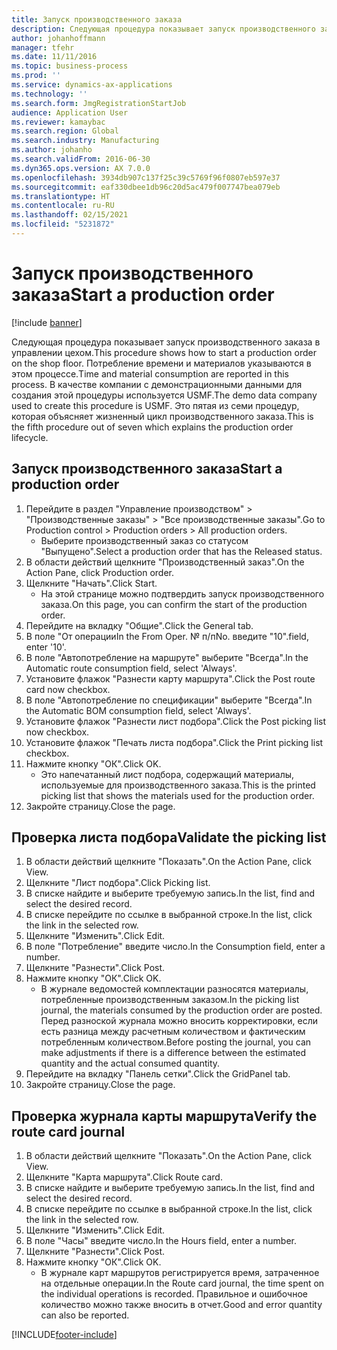 ```yaml
---
title: Запуск производственного заказа
description: Следующая процедура показывает запуск производственного заказа в управлении цехом.
author: johanhoffmann
manager: tfehr
ms.date: 11/11/2016
ms.topic: business-process
ms.prod: ''
ms.service: dynamics-ax-applications
ms.technology: ''
ms.search.form: JmgRegistrationStartJob
audience: Application User
ms.reviewer: kamaybac
ms.search.region: Global
ms.search.industry: Manufacturing
ms.author: johanho
ms.search.validFrom: 2016-06-30
ms.dyn365.ops.version: AX 7.0.0
ms.openlocfilehash: 3934db907c137f25c39c5769f96f0807eb597e37
ms.sourcegitcommit: eaf330dbee1db96c20d5ac479f007747bea079eb
ms.translationtype: HT
ms.contentlocale: ru-RU
ms.lasthandoff: 02/15/2021
ms.locfileid: "5231872"
---
```

# <a name="start-a-production-order"></a><span data-ttu-id="45c4c-103">Запуск производственного заказа</span><span class="sxs-lookup"><span data-stu-id="45c4c-103">Start a production order</span></span>

[!include [banner](../../includes/banner.md)]

<span data-ttu-id="45c4c-104">Следующая процедура показывает запуск производственного заказа в управлении цехом.</span><span class="sxs-lookup"><span data-stu-id="45c4c-104">This procedure shows how to start a production order on the shop floor.</span></span> <span data-ttu-id="45c4c-105">Потребление времени и материалов указываются в этом процессе.</span><span class="sxs-lookup"><span data-stu-id="45c4c-105">Time and material consumption are reported in this process.</span></span> <span data-ttu-id="45c4c-106">В качестве компании с демонстрационными данными для создания этой процедуры используется USMF.</span><span class="sxs-lookup"><span data-stu-id="45c4c-106">The demo data company used to create this procedure is USMF.</span></span> <span data-ttu-id="45c4c-107">Это пятая из семи процедур, которая объясняет жизненный цикл производственного заказа.</span><span class="sxs-lookup"><span data-stu-id="45c4c-107">This is the fifth procedure out of seven which explains the production order lifecycle.</span></span>


## <a name="start-a-production-order"></a><span data-ttu-id="45c4c-108">Запуск производственного заказа</span><span class="sxs-lookup"><span data-stu-id="45c4c-108">Start a production order</span></span>
1. <span data-ttu-id="45c4c-109">Перейдите в раздел "Управление производством" > "Производственные заказы" > "Все производственные заказы".</span><span class="sxs-lookup"><span data-stu-id="45c4c-109">Go to Production control > Production orders > All production orders.</span></span>
    * <span data-ttu-id="45c4c-110">Выберите производственный заказ со статусом "Выпущено".</span><span class="sxs-lookup"><span data-stu-id="45c4c-110">Select a production order that has the Released status.</span></span>  
2. <span data-ttu-id="45c4c-111">В области действий щелкните "Производственный заказ".</span><span class="sxs-lookup"><span data-stu-id="45c4c-111">On the Action Pane, click Production order.</span></span>
3. <span data-ttu-id="45c4c-112">Щелкните "Начать".</span><span class="sxs-lookup"><span data-stu-id="45c4c-112">Click Start.</span></span>
    * <span data-ttu-id="45c4c-113">На этой странице можно подтвердить запуск производственного заказа.</span><span class="sxs-lookup"><span data-stu-id="45c4c-113">On this page, you can confirm the start of the production order.</span></span>  
4. <span data-ttu-id="45c4c-114">Перейдите на вкладку "Общие".</span><span class="sxs-lookup"><span data-stu-id="45c4c-114">Click the General tab.</span></span>
5. <span data-ttu-id="45c4c-115">В поле "От операции</span><span class="sxs-lookup"><span data-stu-id="45c4c-115">In the From Oper.</span></span> <span data-ttu-id="45c4c-116">№ п/п</span><span class="sxs-lookup"><span data-stu-id="45c4c-116">No.</span></span> <span data-ttu-id="45c4c-117">введите "10".</span><span class="sxs-lookup"><span data-stu-id="45c4c-117">field, enter '10'.</span></span>
6. <span data-ttu-id="45c4c-118">В поле "Автопотребление на маршруте" выберите "Всегда".</span><span class="sxs-lookup"><span data-stu-id="45c4c-118">In the Automatic route consumption field, select 'Always'.</span></span>
7. <span data-ttu-id="45c4c-119">Установите флажок "Разнести карту маршрута".</span><span class="sxs-lookup"><span data-stu-id="45c4c-119">Click the Post route card now checkbox.</span></span>
8. <span data-ttu-id="45c4c-120">В поле "Автопотребление по спецификации" выберите "Всегда".</span><span class="sxs-lookup"><span data-stu-id="45c4c-120">In the Automatic BOM consumption field, select 'Always'.</span></span>
9. <span data-ttu-id="45c4c-121">Установите флажок "Разнести лист подбора".</span><span class="sxs-lookup"><span data-stu-id="45c4c-121">Click the Post picking list now checkbox.</span></span>
10. <span data-ttu-id="45c4c-122">Установите флажок "Печать листа подбора".</span><span class="sxs-lookup"><span data-stu-id="45c4c-122">Click the Print picking list checkbox.</span></span>
11. <span data-ttu-id="45c4c-123">Нажмите кнопку "OК".</span><span class="sxs-lookup"><span data-stu-id="45c4c-123">Click OK.</span></span>
    * <span data-ttu-id="45c4c-124">Это напечатанный лист подбора, содержащий материалы, используемые для производственного заказа.</span><span class="sxs-lookup"><span data-stu-id="45c4c-124">This is the printed picking list that shows the materials used for the production order.</span></span>  
12. <span data-ttu-id="45c4c-125">Закройте страницу.</span><span class="sxs-lookup"><span data-stu-id="45c4c-125">Close the page.</span></span>

## <a name="validate-the-picking-list"></a><span data-ttu-id="45c4c-126">Проверка листа подбора</span><span class="sxs-lookup"><span data-stu-id="45c4c-126">Validate the picking list</span></span>
1. <span data-ttu-id="45c4c-127">В области действий щелкните "Показать".</span><span class="sxs-lookup"><span data-stu-id="45c4c-127">On the Action Pane, click View.</span></span>
2. <span data-ttu-id="45c4c-128">Щелкните "Лист подбора".</span><span class="sxs-lookup"><span data-stu-id="45c4c-128">Click Picking list.</span></span>
3. <span data-ttu-id="45c4c-129">В списке найдите и выберите требуемую запись.</span><span class="sxs-lookup"><span data-stu-id="45c4c-129">In the list, find and select the desired record.</span></span>
4. <span data-ttu-id="45c4c-130">В списке перейдите по ссылке в выбранной строке.</span><span class="sxs-lookup"><span data-stu-id="45c4c-130">In the list, click the link in the selected row.</span></span>
5. <span data-ttu-id="45c4c-131">Щелкните "Изменить".</span><span class="sxs-lookup"><span data-stu-id="45c4c-131">Click Edit.</span></span>
6. <span data-ttu-id="45c4c-132">В поле "Потребление" введите число.</span><span class="sxs-lookup"><span data-stu-id="45c4c-132">In the Consumption field, enter a number.</span></span>
7. <span data-ttu-id="45c4c-133">Щелкните "Разнести".</span><span class="sxs-lookup"><span data-stu-id="45c4c-133">Click Post.</span></span>
8. <span data-ttu-id="45c4c-134">Нажмите кнопку "OК".</span><span class="sxs-lookup"><span data-stu-id="45c4c-134">Click OK.</span></span>
    * <span data-ttu-id="45c4c-135">В журнале ведомостей комплектации разносятся материалы, потребленные производственным заказом.</span><span class="sxs-lookup"><span data-stu-id="45c4c-135">In the picking list journal, the materials consumed by the production order are posted.</span></span> <span data-ttu-id="45c4c-136">Перед разноской журнала можно вносить корректировки, если есть разница между расчетным количеством и фактическим потребленным количеством.</span><span class="sxs-lookup"><span data-stu-id="45c4c-136">Before posting the journal, you can make adjustments if there is a difference between the estimated quantity and the actual consumed quantity.</span></span>  
9. <span data-ttu-id="45c4c-137">Перейдите на вкладку "Панель сетки".</span><span class="sxs-lookup"><span data-stu-id="45c4c-137">Click the GridPanel tab.</span></span>
10. <span data-ttu-id="45c4c-138">Закройте страницу.</span><span class="sxs-lookup"><span data-stu-id="45c4c-138">Close the page.</span></span>

## <a name="verify-the-route-card-journal"></a><span data-ttu-id="45c4c-139">Проверка журнала карты маршрута</span><span class="sxs-lookup"><span data-stu-id="45c4c-139">Verify the route card journal</span></span>
1. <span data-ttu-id="45c4c-140">В области действий щелкните "Показать".</span><span class="sxs-lookup"><span data-stu-id="45c4c-140">On the Action Pane, click View.</span></span>
2. <span data-ttu-id="45c4c-141">Щелкните "Карта маршрута".</span><span class="sxs-lookup"><span data-stu-id="45c4c-141">Click Route card.</span></span>
3. <span data-ttu-id="45c4c-142">В списке найдите и выберите требуемую запись.</span><span class="sxs-lookup"><span data-stu-id="45c4c-142">In the list, find and select the desired record.</span></span>
4. <span data-ttu-id="45c4c-143">В списке перейдите по ссылке в выбранной строке.</span><span class="sxs-lookup"><span data-stu-id="45c4c-143">In the list, click the link in the selected row.</span></span>
5. <span data-ttu-id="45c4c-144">Щелкните "Изменить".</span><span class="sxs-lookup"><span data-stu-id="45c4c-144">Click Edit.</span></span>
6. <span data-ttu-id="45c4c-145">В поле "Часы" введите число.</span><span class="sxs-lookup"><span data-stu-id="45c4c-145">In the Hours field, enter a number.</span></span>
7. <span data-ttu-id="45c4c-146">Щелкните "Разнести".</span><span class="sxs-lookup"><span data-stu-id="45c4c-146">Click Post.</span></span>
8. <span data-ttu-id="45c4c-147">Нажмите кнопку "OК".</span><span class="sxs-lookup"><span data-stu-id="45c4c-147">Click OK.</span></span>
    * <span data-ttu-id="45c4c-148">В журнале карт маршрутов регистрируется время, затраченное на отдельные операции.</span><span class="sxs-lookup"><span data-stu-id="45c4c-148">In the Route card journal, the time spent on the individual operations is recorded.</span></span> <span data-ttu-id="45c4c-149">Правильное и ошибочное количество можно также вносить в отчет.</span><span class="sxs-lookup"><span data-stu-id="45c4c-149">Good and error quantity can also be reported.</span></span>  


[!INCLUDE[footer-include](../../../includes/footer-banner.md)]